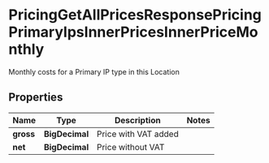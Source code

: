 

# PricingGetAllPricesResponsePricingPrimaryIpsInnerPricesInnerPriceMonthly

Monthly costs for a Primary IP type in this Location

## Properties

| Name | Type | Description | Notes |
|------------ | ------------- | ------------- | -------------|
|**gross** | **BigDecimal** | Price with VAT added |  |
|**net** | **BigDecimal** | Price without VAT |  |



